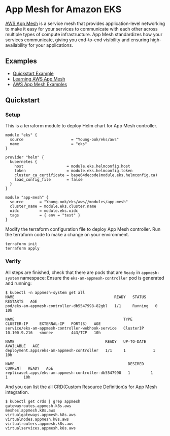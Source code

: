 # App Mesh for Amazon EKS
[AWS App Mesh](https://aws.amazon.com/app-mesh) is a service mesh that provides application-level networking to make it easy for your services to communicate with each other across multiple types of compute infrastructure. App Mesh standardizes how your services communicate, giving you end-to-end visibility and ensuring high-availability for your applications.

## Examples
- [Quickstart Example](https://github.com/Young-ook/terraform-aws-eks/blob/main/modules/app-mesh/README.md#quickstart)
- [Learning AWS App Mesh](https://aws.amazon.com/blogs/compute/learning-aws-app-mesh/)
- [AWS App Mesh Examples](https://github.com/aws/aws-app-mesh-examples)

## Quickstart
### Setup
This is a terraform module to deploy Helm chart for App Mesh controller.
```hcl
module "eks" {
  source                     = "Young-ook/eks/aws"
  name                       = "eks"
}

provider "helm" {
  kubernetes {
    host                   = module.eks.helmconfig.host
    token                  = module.eks.helmconfig.token
    cluster_ca_certificate = base64decode(module.eks.helmconfig.ca)
    load_config_file       = false
  }
}

module "app-mesh" {
  source       = "Young-ook/eks/aws//modules/app-mesh"
  cluster_name = module.eks.cluster.name
  oidc         = module.eks.oidc
  tags         = { env = "test" }
}
```
Modify the terraform configuration file to deploy App Mesh controller. Run the terraform code to make a change on your environment.
```
terraform init
terraform apply
```

### Verify
All steps are finished, check that there are pods that are `Ready` in `appmesh-system` namespace:
Ensure the `eks-am-appmesh-controller` pod is generated and running:
```
$ kubectl -n appmesh-system get all
NAME                                            READY   STATUS    RESTARTS   AGE
pod/eks-am-appmesh-controller-db5547998-82gbl   1/1     Running   0          10h

NAME                                                TYPE        CLUSTER-IP     EXTERNAL-IP   PORT(S)   AGE
service/eks-am-appmesh-controller-webhook-service   ClusterIP   10.100.9.216   <none>        443/TCP   10h

NAME                                        READY   UP-TO-DATE   AVAILABLE   AGE
deployment.apps/eks-am-appmesh-controller   1/1     1            1           10h

NAME                                                  DESIRED   CURRENT   READY   AGE
replicaset.apps/eks-am-appmesh-controller-db5547998   1         1         1       10h
```
And you can list the all CRD(Custom Resource Definition)s for App Mesh integration.
```
$ kubectl get crds | grep appmesh
gatewayroutes.appmesh.k8s.aws
meshes.appmesh.k8s.aws
virtualgateways.appmesh.k8s.aws
virtualnodes.appmesh.k8s.aws
virtualrouters.appmesh.k8s.aws
virtualservices.appmesh.k8s.aws
```
